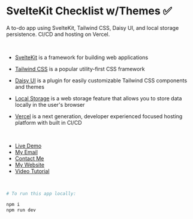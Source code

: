 # SvelteKit Checklist w/Themes ✅

A to-do app using SvelteKit, Tailwind CSS, Daisy UI, and local storage persistence. CI/CD and hosting on Vercel.

<br/>

- [SvelteKit](https://kit.svelte.dev/) is a framework for building web applications

- [Tailwind CSS](https://tailwindcss.com/) is a popular utility-first CSS framework

- [Daisy UI](https://daisyui.com/) is a plugin for easily customizable Tailwind CSS components and themes

- [Local Storage](https://developer.mozilla.org/en-US/docs/Web/API/Window/localStorage) is a web storage feature that allows you to store data locally in the user's browser

- [Vercel](https://daisyui.com/) is a next generation, developer experienced focused hosting platform with built in CI/CD

<br/>

- [Live Demo](https://svelte-checklist.vercel.app/)
- [My Email](mailto:bobdempsey83@gmail.com)
- [Contact Me](https://bobdempsey83.com/contact)
- [My Website](https://bobdempsey83.com)
- [Video Tutorial](https://www.youtube.com/watch?v=3MCpUaboF18&list=WL&index=10&ab_channel=Skillthrive)

<br/>

```bash
# To run this app locally:

npm i
npm run dev
```
